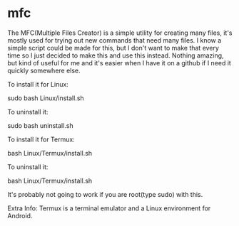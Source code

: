 # mfc
The MFC(Multiple Files Creator) is a simple utility for creating many files, it's mostly used for trying out new commands that need many files. I know a simple script could be made for this, but I don't want to make that every time so I just decided to make this and use this instead. Nothing amazing, but kind of useful for me and it's easier when I have it on a github if I need it quickly somewhere else.

To install it for Linux:

sudo bash Linux/install.sh

To uninstall it:

sudo bash uninstall.sh


To install it for Termux:

bash Linux/Termux/install.sh

To uninstall it:

bash Linux/Termux/install.sh

It's probably not going to work if you
are root(type sudo) with this.

Extra Info:
Termux is a terminal emulator and a Linux environment for Android.
